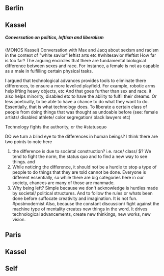 ## Berlin 


## Kassel


##### Conversation on politics, leftism and liberalism 
(MONOS Kassel)
Conversation with Max and Jacq about sexism and racism in the context of "white savior" leftist arts etc #whitesavior #leftist How far is too far? The arguing encircles that there are fundamental biological difference between sexes and race. For instance, a female is not as capable as a male in fulfilling certain physical tasks. 

I argued that technological advances provides tools to eliminate there differences, to ensure a more levelled playfield. For example, robotic arms help lifting heavy objects, etc 
And that goes further than sex and race. it also helps minority, disabled etc to have the ability to fulfil their dreams. Or less poetically, to be able to have a chance to do what they want to do. Essentially, that is what technology does. To liberate a certain class of people from doing things that was thought as undoable before (see: female artists/ disabled athlete/ color segregation/ black lawyers etc)

Technology fights the authority, or the #statusquo

DO we turn a blind eye to the differences in human beings? I think there are two points to note here 
1) the difference is due to societal construction? i.e. race/ class/ $? We tend to fight the norm, the status quo and to find a new way to see things. and 
2) While noticing the difference, it should not be a hurdle to stop a type of people to do things that they are told cannot be done. Everyone is different essentially, so while there are big categories here in our society, chances are many of those are manmade.
3) Why being left? Simple because we don't acknowledge is hurdles made by societal/ political structures. And to follow the rules or whats been done before suffocate creativity and imagination. It is not fun. #postmodernist Also, because the constant discussion/ fight against the machine type of mentality creates new things in the word. It drives technological advancements, create new thinkings, new works, new vision. 



## Paris


## Kassel 


## Self